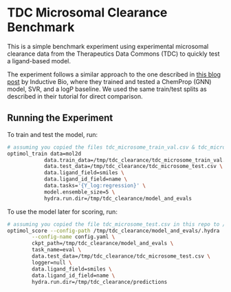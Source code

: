 # TDC Microsomal Clearance Benchmark

This is a simple benchmark experiment using experimental microsomal clearance data from the Therapeutics Data Commons (TDC) to quickly test a ligand-based model.

The experiment follows a similar approach to the one described in [this blog post](https://www.inductive.bio/blog/building-better-benchmarks-for-adme-optimization) by Inductive Bio, where they trained and tested a ChemProp (GNN) model, SVR, and a logP baseline. We used the same train/test splits as described in their tutorial for direct comparison.

## Running the Experiment

To train and test the model, run:

```bash
# assuming you copied the files tdc_microsome_train_val.csv & tdc_microsome_test.csv in this repo to /tmp/tdc_clearance
optimol_train data=mol2d 
            data.train_data=/tmp/tdc_clearance/tdc_microsome_train_val.csv \
            data.test_data=/tmp/tdc_clearance/tdc_microsome_test.csv \
            data.ligand_field=smiles \
            data.ligand_id_field=name \
            data.tasks='{Y_log:regression}' \
            model.ensemble_size=5 \
            hydra.run.dir=/tmp/tdc_clearance/model_and_evals
```

To use the model later for scoring, run:

```bash
# assuming you copied the file tdc_microsome_test.csv in this repo to /tmp/tdc_clearance
optimol_score --config-path /tmp/tdc_clearance/model_and_evals/.hydra  \
        --config-name config.yaml \
        ckpt_path=/tmp/tdc_clearance/model_and_evals \
        task_name=eval \
        data.test_data=/tmp/tdc_clearance/tdc_microsome_test.csv \
        logger=null \
        data.ligand_field=smiles \
        data.ligand_id_field=name \
        hydra.run.dir=/tmp/tdc_clearance/predictions
```